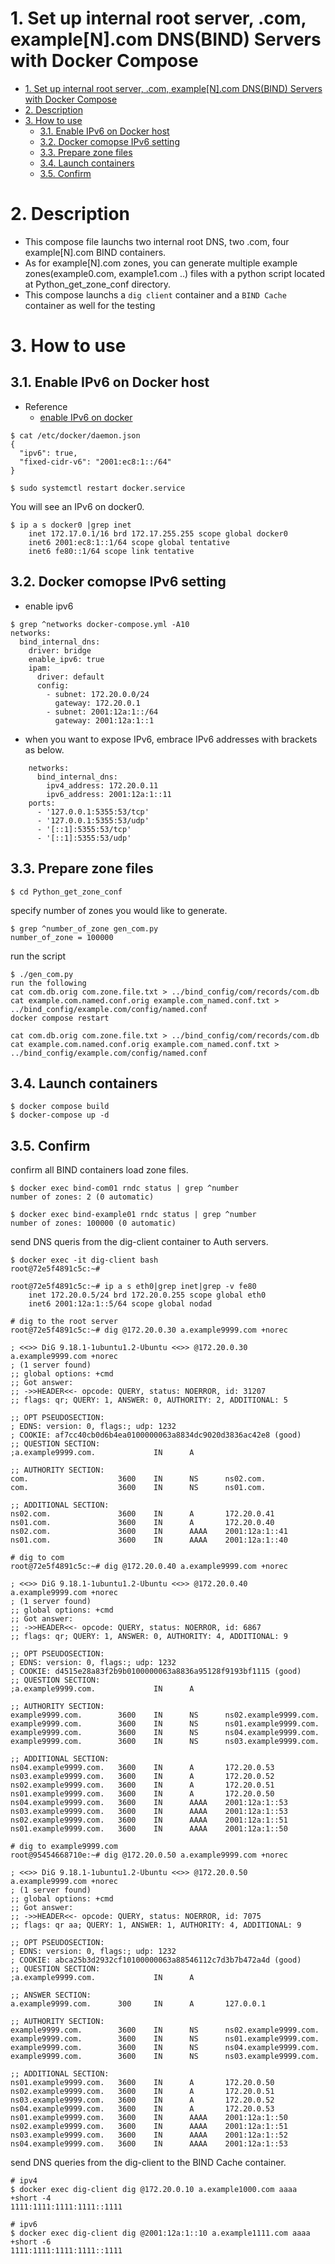 # 1. Set up internal root server, .com, example[N].com DNS(BIND) Servers with Docker Compose

- [1. Set up internal root server, .com, example\[N\].com DNS(BIND) Servers with Docker Compose](#1-set-up-internal-root-server-com-examplencom-dnsbind-servers-with-docker-compose)
- [2. Description](#2-description)
- [3. How to use](#3-how-to-use)
  - [3.1. Enable IPv6 on Docker host](#31-enable-ipv6-on-docker-host)
  - [3.2. Docker comopse IPv6 setting](#32-docker-comopse-ipv6-setting)
  - [3.3. Prepare zone files](#33-prepare-zone-files)
  - [3.4. Launch containers](#34-launch-containers)
  - [3.5. Confirm](#35-confirm)

# 2. Description

- This compose file launchs two internal root DNS, two .com, four example[N].com BIND containers.
- As for example[N].com zones, you can generate multiple example zones(example0.com, example1.com ..) files with a python script located at Python_get_zone_conf directory.
- This compose launchs a `dig client` container and a `BIND Cache` container as well for the testing

# 3. How to use

## 3.1. Enable IPv6 on Docker host

- Reference
  - [enable IPv6 on docker](https://docs.docker.com/config/daemon/ipv6/)

```text
$ cat /etc/docker/daemon.json
{
  "ipv6": true,
  "fixed-cidr-v6": "2001:ec8:1::/64"
}
```

```text
$ sudo systemctl restart docker.service
```

You will see an IPv6 on docker0.
```
$ ip a s docker0 |grep inet
    inet 172.17.0.1/16 brd 172.17.255.255 scope global docker0
    inet6 2001:ec8:1::1/64 scope global tentative
    inet6 fe80::1/64 scope link tentative
```
    
## 3.2. Docker comopse IPv6 setting

- enable ipv6
```
$ grep ^networks docker-compose.yml -A10
networks:
  bind_internal_dns:
    driver: bridge
    enable_ipv6: true
    ipam:
      driver: default
      config:
        - subnet: 172.20.0.0/24
          gateway: 172.20.0.1
        - subnet: 2001:12a:1::/64
          gateway: 2001:12a:1::1
```

- when you want to expose IPv6, embrace IPv6 addresses with brackets as below.
```
    networks:
      bind_internal_dns:
        ipv4_address: 172.20.0.11
        ipv6_address: 2001:12a:1::11
    ports:
      - '127.0.0.1:5355:53/tcp'
      - '127.0.0.1:5355:53/udp'
      - '[::1]:5355:53/tcp'
      - '[::1]:5355:53/udp'
```

## 3.3. Prepare zone files

```text
$ cd Python_get_zone_conf
```

specify number of zones you would like to generate.
```text
$ grep ^number_of_zone gen_com.py
number_of_zone = 100000
```

run the script
```text
$ ./gen_com.py
run the following
cat com.db.orig com.zone.file.txt > ../bind_config/com/records/com.db
cat example.com.named.conf.orig example.com_named.conf.txt > ../bind_config/example.com/config/named.conf
docker compose restart
```

```text
cat com.db.orig com.zone.file.txt > ../bind_config/com/records/com.db
cat example.com.named.conf.orig example.com_named.conf.txt > ../bind_config/example.com/config/named.conf
```

## 3.4. Launch containers

```text
$ docker compose build
$ docker-compose up -d
```

## 3.5. Confirm

confirm all BIND containers load zone files.
```text
$ docker exec bind-com01 rndc status | grep ^number
number of zones: 2 (0 automatic)

$ docker exec bind-example01 rndc status | grep ^number
number of zones: 100000 (0 automatic)
```

send DNS queris from the dig-client container to Auth servers.
```text
$ docker exec -it dig-client bash
root@72e5f4891c5c:~#

root@72e5f4891c5c:~# ip a s eth0|grep inet|grep -v fe80
    inet 172.20.0.5/24 brd 172.20.0.255 scope global eth0
    inet6 2001:12a:1::5/64 scope global nodad

# dig to the root server
root@72e5f4891c5c:~# dig @172.20.0.30 a.example9999.com +norec

; <<>> DiG 9.18.1-1ubuntu1.2-Ubuntu <<>> @172.20.0.30 a.example9999.com +norec
; (1 server found)
;; global options: +cmd
;; Got answer:
;; ->>HEADER<<- opcode: QUERY, status: NOERROR, id: 31207
;; flags: qr; QUERY: 1, ANSWER: 0, AUTHORITY: 2, ADDITIONAL: 5

;; OPT PSEUDOSECTION:
; EDNS: version: 0, flags:; udp: 1232
; COOKIE: af7cc40cb0d6b4ea0100000063a8834dc9020d3836ac42e8 (good)
;; QUESTION SECTION:
;a.example9999.com.             IN      A

;; AUTHORITY SECTION:
com.                    3600    IN      NS      ns02.com.
com.                    3600    IN      NS      ns01.com.

;; ADDITIONAL SECTION:
ns02.com.               3600    IN      A       172.20.0.41
ns01.com.               3600    IN      A       172.20.0.40
ns02.com.               3600    IN      AAAA    2001:12a:1::41
ns01.com.               3600    IN      AAAA    2001:12a:1::40

# dig to com
root@72e5f4891c5c:~# dig @172.20.0.40 a.example9999.com +norec

; <<>> DiG 9.18.1-1ubuntu1.2-Ubuntu <<>> @172.20.0.40 a.example9999.com +norec
; (1 server found)
;; global options: +cmd
;; Got answer:
;; ->>HEADER<<- opcode: QUERY, status: NOERROR, id: 6867
;; flags: qr; QUERY: 1, ANSWER: 0, AUTHORITY: 4, ADDITIONAL: 9

;; OPT PSEUDOSECTION:
; EDNS: version: 0, flags:; udp: 1232
; COOKIE: d4515e28a83f2b9b0100000063a8836a95128f9193bf1115 (good)
;; QUESTION SECTION:
;a.example9999.com.             IN      A

;; AUTHORITY SECTION:
example9999.com.        3600    IN      NS      ns02.example9999.com.
example9999.com.        3600    IN      NS      ns01.example9999.com.
example9999.com.        3600    IN      NS      ns04.example9999.com.
example9999.com.        3600    IN      NS      ns03.example9999.com.

;; ADDITIONAL SECTION:
ns04.example9999.com.   3600    IN      A       172.20.0.53
ns03.example9999.com.   3600    IN      A       172.20.0.52
ns02.example9999.com.   3600    IN      A       172.20.0.51
ns01.example9999.com.   3600    IN      A       172.20.0.50
ns04.example9999.com.   3600    IN      AAAA    2001:12a:1::53
ns03.example9999.com.   3600    IN      AAAA    2001:12a:1::53
ns02.example9999.com.   3600    IN      AAAA    2001:12a:1::51
ns01.example9999.com.   3600    IN      AAAA    2001:12a:1::50

# dig to example9999.com
root@95454668710e:~# dig @172.20.0.50 a.example9999.com +norec

; <<>> DiG 9.18.1-1ubuntu1.2-Ubuntu <<>> @172.20.0.50 a.example9999.com +norec
; (1 server found)
;; global options: +cmd
;; Got answer:
;; ->>HEADER<<- opcode: QUERY, status: NOERROR, id: 7075
;; flags: qr aa; QUERY: 1, ANSWER: 1, AUTHORITY: 4, ADDITIONAL: 9

;; OPT PSEUDOSECTION:
; EDNS: version: 0, flags:; udp: 1232
; COOKIE: abca25b3d2932cf10100000063a88546112c7d3b7b472a4d (good)
;; QUESTION SECTION:
;a.example9999.com.             IN      A

;; ANSWER SECTION:
a.example9999.com.      300     IN      A       127.0.0.1

;; AUTHORITY SECTION:
example9999.com.        3600    IN      NS      ns02.example9999.com.
example9999.com.        3600    IN      NS      ns01.example9999.com.
example9999.com.        3600    IN      NS      ns04.example9999.com.
example9999.com.        3600    IN      NS      ns03.example9999.com.

;; ADDITIONAL SECTION:
ns01.example9999.com.   3600    IN      A       172.20.0.50
ns02.example9999.com.   3600    IN      A       172.20.0.51
ns03.example9999.com.   3600    IN      A       172.20.0.52
ns04.example9999.com.   3600    IN      A       172.20.0.53
ns01.example9999.com.   3600    IN      AAAA    2001:12a:1::50
ns02.example9999.com.   3600    IN      AAAA    2001:12a:1::51
ns03.example9999.com.   3600    IN      AAAA    2001:12a:1::52
ns04.example9999.com.   3600    IN      AAAA    2001:12a:1::53
```

send DNS queries from the dig-client to the BIND Cache container.
```text
# ipv4
$ docker exec dig-client dig @172.20.0.10 a.example1000.com aaaa +short -4
1111:1111:1111:1111::1111

# ipv6
$ docker exec dig-client dig @2001:12a:1::10 a.example1111.com aaaa +short -6
1111:1111:1111:1111::1111
```

